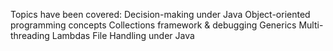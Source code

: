 Topics have been covered:
Decision-making under Java
Object-oriented programming concepts
Collections framework & debugging
Generics
Multi-threading
Lambdas
File Handling under Java
